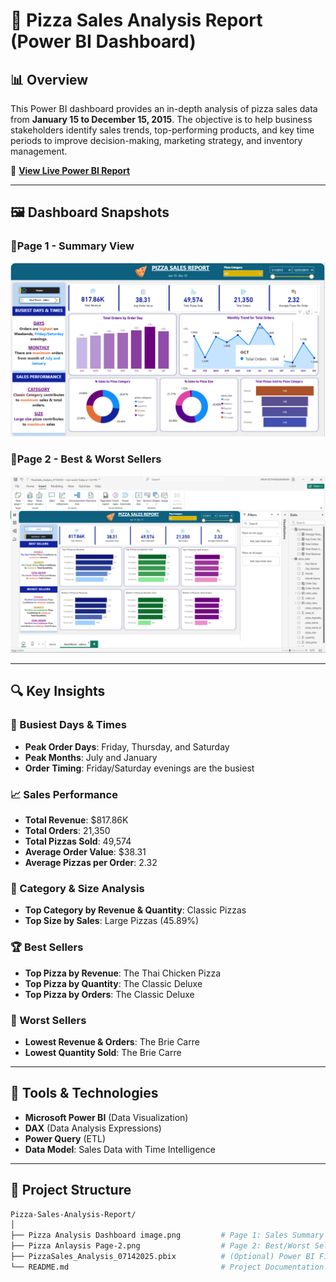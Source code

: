 # 🍕 Pizza Sales Analysis Report (Power BI Dashboard)

## 📊 Overview

This Power BI dashboard provides an in-depth analysis of pizza sales data from **January 15 to December 15, 2015**. The objective is to help business stakeholders identify sales trends, top-performing products, and key time periods to improve decision-making, marketing strategy, and inventory management.

🔗 **[View Live Power BI Report](https://app.powerbi.com/view?r=eyJrIjoiNzgyMGEzM2EtYWYwMy00MzMyLWFiOGYtYjhjYzk0YzhlOTBlIiwidCI6ImM5NjM5ODAwLTUxMDItNDdjMS1iNmU5LTRiZDgxYmU0ZWQwOSIsImMiOjZ9&embedImagePlaceholder=true)**

---

## 🖼️ Dashboard Snapshots

### 📍Page 1 - Summary View

![Dashboard Overview](https://github.com/ArunKothandaraman94/Pizza-Sales-Analysis-Report/blob/main/Pizza%20Analysis%20Dashboard%20image.png)

### 📍Page 2 - Best & Worst Sellers

![Best/Worst Sellers](https://github.com/ArunKothandaraman94/Pizza-Sales-Analysis-Report/blob/main/Pizza%20Anlaysis%20Page-2.png)

---

## 🔍 Key Insights

### 🔵 Busiest Days & Times
- **Peak Order Days**: Friday, Thursday, and Saturday
- **Peak Months**: July and January
- **Order Timing**: Friday/Saturday evenings are the busiest

### 📈 Sales Performance
- **Total Revenue**: $817.86K  
- **Total Orders**: 21,350  
- **Total Pizzas Sold**: 49,574  
- **Average Order Value**: $38.31  
- **Average Pizzas per Order**: 2.32  

### 🍕 Category & Size Analysis
- **Top Category by Revenue & Quantity**: Classic Pizzas  
- **Top Size by Sales**: Large Pizzas (45.89%)

### 🏆 Best Sellers
- **Top Pizza by Revenue**: The Thai Chicken Pizza  
- **Top Pizza by Quantity**: The Classic Deluxe  
- **Top Pizza by Orders**: The Classic Deluxe

### 🔻 Worst Sellers
- **Lowest Revenue & Orders**: The Brie Carre  
- **Lowest Quantity Sold**: The Brie Carre

---

## 🧰 Tools & Technologies
- **Microsoft Power BI** (Data Visualization)
- **DAX** (Data Analysis Expressions)
- **Power Query** (ETL)
- **Data Model**: Sales Data with Time Intelligence

---

## 📂 Project Structure

```bash
Pizza-Sales-Analysis-Report/
│
├── Pizza Analysis Dashboard image.png         # Page 1: Sales Summary
├── Pizza Anlaysis Page-2.png                  # Page 2: Best/Worst Sellers
├── PizzaSales_Analysis_07142025.pbix          # (Optional) Power BI File
└── README.md                                  # Project Documentation
